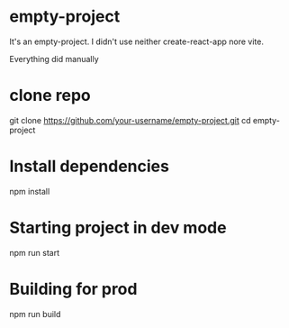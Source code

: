 # empty-project

It's an empty-project. I didn't use neither create-react-app nore vite.

Everything did manually

# clone repo

git clone https://github.com/your-username/empty-project.git
cd empty-project

# Install dependencies

npm install

# Starting project in dev mode

npm run start

# Building for prod

npm run build
